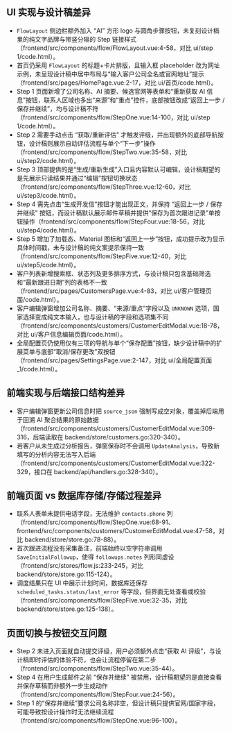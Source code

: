 ## UI 实现与设计稿差异
- `FlowLayout` 侧边栏额外加入 “AI” 方形 logo 与圆角步骤按钮，未复刻设计稿里的纯文字品牌与带竖分隔的 Step 链接样式（frontend/src/components/flow/FlowLayout.vue:4-58，对比 ui/step 1/code.html）。
- 首页仍采用 `FlowLayout` 的标题+卡片排版，且输入框 placeholder 改为网址示例，未呈现设计稿中居中布局与“输入客户公司全名或官网地址”提示（frontend/src/pages/HomePage.vue:2-17，对比 ui/首页/code.html）。
- Step 1 页面新增了公司名称、AI 摘要、候选官网等表单和“重新获取 AI 信息”按钮，联系人区域也多出“来源”和“重点”控件，底部按钮改成“返回上一步 / 保存并继续”，均与设计稿不符（frontend/src/components/flow/StepOne.vue:14-100，对比 ui/step 1/code.html）。
- Step 2 需要手动点击 “获取/重新评估” 才触发评级，并出现额外的底部导航按钮，设计稿则展示自动评估流程与单个“下一步”操作（frontend/src/components/flow/StepTwo.vue:35-58，对比 ui/step2/code.html）。
- Step 3 顶部提供的是“生成/重新生成”入口且内容默认可编辑，设计稿期望的是先展示只读结果并通过“编辑”按钮切换状态（frontend/src/components/flow/StepThree.vue:12-60，对比 ui/step3/code.html）。
- Step 4 需先点击“生成开发信”按钮才能出现正文，并保持 “返回上一步 / 保存并继续” 按钮，而设计稿默认展示邮件草稿并提供“保存为首次跟进记录”单按钮操作（frontend/src/components/flow/StepFour.vue:18-56，对比 ui/step4/code.html）。
- Step 5 增加了加载态、Material 图标和“返回上一步”按钮，成功提示改为显示具体时间戳，未与设计稿的纯文案提示保持一致（frontend/src/components/flow/StepFive.vue:12-40，对比 ui/step5/code.html）。
- 客户列表新增搜索框、状态列及更多排序方式，与设计稿只包含基础筛选和“最新跟进日期”列的表格不一致（frontend/src/pages/CustomersPage.vue:4-83，对比 ui/客户管理页面/code.html）。
- 客户编辑弹窗增加公司名称、摘要、“来源/重点”字段以及 `UNKNOWN` 选项，国家选择变成纯文本输入，也与设计稿的字段和选项集不同（frontend/src/components/customers/CustomerEditModal.vue:18-78，对比 ui/客户信息编辑页面/code.html）。
- 全局配置页仍使用仅有三项的导航与单个“保存配置”按钮，缺少设计稿中的扩展菜单与底部“取消/保存更改”双按钮（frontend/src/pages/SettingsPage.vue:2-147，对比 ui/全局配置页面_1/code.html）。

## 前端实现与后端接口结构差异
- 客户编辑弹窗更新公司信息时把 `source_json` 强制写成空对象，覆盖掉后端用于回溯 AI 聚合结果的原始数据（frontend/src/components/customers/CustomerEditModal.vue:309-316，后端读取在 backend/store/customers.go:320-340）。  
- 若客户从未生成过分析报告，弹窗保存时不会调用 `UpdateAnalysis`，导致新填写的分析内容无法写入后端（frontend/src/components/customers/CustomerEditModal.vue:322-329，接口在 backend/api/handlers.go:328-340）。

## 前端页面 vs 数据库存储/存储过程差异
- 联系人表单未提供电话字段，无法维护 `contacts.phone` 列（frontend/src/components/flow/StepOne.vue:68-91、frontend/src/components/customers/CustomerEditModal.vue:47-58，对比 backend/store/store.go:78-88）。
- 首次跟进流程没有采集备注，前端始终以空字符串调用 `SaveInitialFollowup`，使得 `followups.notes` 列形同虚设（frontend/src/stores/flow.js:233-245，对比 backend/store/store.go:115-124）。
- 调度结果只在 UI 中展示计划时间，数据库还保存 `scheduled_tasks.status/last_error` 等字段，但界面无处查看或校验（frontend/src/components/flow/StepFive.vue:32-35，对比 backend/store/store.go:125-138）。

## 页面切换与按钮交互问题
- Step 2 未进入页面就自动提交评级，用户必须额外点击“获取 AI 评级”，与设计稿即时评估的体验不符，也会让流程停留在第二步（frontend/src/components/flow/StepTwo.vue:35-44）。
- Step 4 在用户生成邮件之前 “保存并继续” 被禁用，设计稿期望的是直接查看并保存草稿而非额外一步生成动作（frontend/src/components/flow/StepFour.vue:24-56）。
- Step 1 的“保存并继续”要求公司名称非空，但设计稿只提供官网/国家字段，可能导致按设计操作时无法继续流程（frontend/src/components/flow/StepOne.vue:96-100）。

